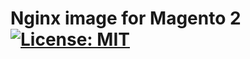 # Nginx image for Magento 2 [![License: MIT](https://img.shields.io/badge/License-MIT-blue.svg)](https://opensource.org/licenses/MIT)
